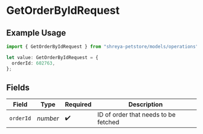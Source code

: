 # GetOrderByIdRequest

## Example Usage

```typescript
import { GetOrderByIdRequest } from "shreya-petstore/models/operations";

let value: GetOrderByIdRequest = {
  orderId: 602763,
};
```

## Fields

| Field                                | Type                                 | Required                             | Description                          |
| ------------------------------------ | ------------------------------------ | ------------------------------------ | ------------------------------------ |
| `orderId`                            | *number*                             | :heavy_check_mark:                   | ID of order that needs to be fetched |